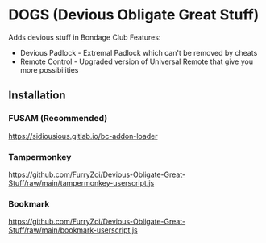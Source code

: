 # DOGS (Devious Obligate Great Stuff)
Adds devious stuff in Bondage Club
Features:
- Devious Padlock - Extremal Padlock which can't be removed by cheats
- Remote Control - Upgraded version of Universal Remote that give you more possibilities
## Installation
### FUSAM (Recommended)
https://sidiousious.gitlab.io/bc-addon-loader
### Tampermonkey
https://github.com/FurryZoi/Devious-Obligate-Great-Stuff/raw/main/tampermonkey-userscript.js
### Bookmark
https://github.com/FurryZoi/Devious-Obligate-Great-Stuff/raw/main/bookmark-userscript.js
